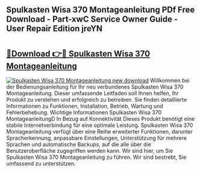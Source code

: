 ## Spulkasten Wisa 370 Montageanleitung PDf Free Download - Part-xwC Service Owner Guide - User Repair Edition jreYN

# <h2><a href="http://df6uwn6.blite.top/?on=Spulkasten+Wisa+370+Montageanleitung">🔗Download 👉🔴 Spulkasten Wisa 370 Montageanleitung</a></h2>

[![Spulkasten Wisa 370 Montageanleitung new download](https://i.imgur.com/lujVjoI.png)](http://df6uwn6.blite.top/?on=Spulkasten+Wisa+370+Montageanleitung)
Willkommen bei der Bedienungsanleitung für Ihr neu verbundenes Spulkasten Wisa 370 Montageanleitung. Dieser umfassende Leitfaden soll Ihnen helfen, Ihr Produkt zu verstehen und erfolgreich zu betreiben. Sie finden detaillierte Informationen zu Funktionen, Installation, Betrieb, Wartung und Fehlerbehebung. Wichtige Informationen Spulkasten Wisa 370 MontageanleitungD In Bezug auf Konnektivität Dieses Produkt benötigt eine stabile Internetverbindung für eine optimale Leistung. Spulkasten Wisa 370 Montageanleitung verfügt über eine Reihe erweiterter Funktionen, darunter Spracherkennung, anpassbare Einstellungen, Unterstützung für mehrere Sprachen und automatische Backups, auf die alle über die Benutzeroberfläche zugegriffen werden kann. Wir sind hier, um Sie Spulkasten Wisa 370 Montageanleitung zu führen. Wir sind bestrebt, Sie umfassend zu unterstützen.
